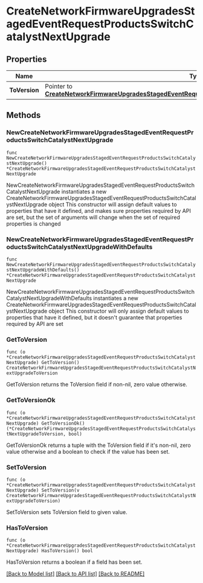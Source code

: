 # CreateNetworkFirmwareUpgradesStagedEventRequestProductsSwitchCatalystNextUpgrade

## Properties

Name | Type | Description | Notes
------------ | ------------- | ------------- | -------------
**ToVersion** | Pointer to [**CreateNetworkFirmwareUpgradesStagedEventRequestProductsSwitchCatalystNextUpgradeToVersion**](CreateNetworkFirmwareUpgradesStagedEventRequestProductsSwitchCatalystNextUpgradeToVersion.md) |  | [optional] 

## Methods

### NewCreateNetworkFirmwareUpgradesStagedEventRequestProductsSwitchCatalystNextUpgrade

`func NewCreateNetworkFirmwareUpgradesStagedEventRequestProductsSwitchCatalystNextUpgrade() *CreateNetworkFirmwareUpgradesStagedEventRequestProductsSwitchCatalystNextUpgrade`

NewCreateNetworkFirmwareUpgradesStagedEventRequestProductsSwitchCatalystNextUpgrade instantiates a new CreateNetworkFirmwareUpgradesStagedEventRequestProductsSwitchCatalystNextUpgrade object
This constructor will assign default values to properties that have it defined,
and makes sure properties required by API are set, but the set of arguments
will change when the set of required properties is changed

### NewCreateNetworkFirmwareUpgradesStagedEventRequestProductsSwitchCatalystNextUpgradeWithDefaults

`func NewCreateNetworkFirmwareUpgradesStagedEventRequestProductsSwitchCatalystNextUpgradeWithDefaults() *CreateNetworkFirmwareUpgradesStagedEventRequestProductsSwitchCatalystNextUpgrade`

NewCreateNetworkFirmwareUpgradesStagedEventRequestProductsSwitchCatalystNextUpgradeWithDefaults instantiates a new CreateNetworkFirmwareUpgradesStagedEventRequestProductsSwitchCatalystNextUpgrade object
This constructor will only assign default values to properties that have it defined,
but it doesn't guarantee that properties required by API are set

### GetToVersion

`func (o *CreateNetworkFirmwareUpgradesStagedEventRequestProductsSwitchCatalystNextUpgrade) GetToVersion() CreateNetworkFirmwareUpgradesStagedEventRequestProductsSwitchCatalystNextUpgradeToVersion`

GetToVersion returns the ToVersion field if non-nil, zero value otherwise.

### GetToVersionOk

`func (o *CreateNetworkFirmwareUpgradesStagedEventRequestProductsSwitchCatalystNextUpgrade) GetToVersionOk() (*CreateNetworkFirmwareUpgradesStagedEventRequestProductsSwitchCatalystNextUpgradeToVersion, bool)`

GetToVersionOk returns a tuple with the ToVersion field if it's non-nil, zero value otherwise
and a boolean to check if the value has been set.

### SetToVersion

`func (o *CreateNetworkFirmwareUpgradesStagedEventRequestProductsSwitchCatalystNextUpgrade) SetToVersion(v CreateNetworkFirmwareUpgradesStagedEventRequestProductsSwitchCatalystNextUpgradeToVersion)`

SetToVersion sets ToVersion field to given value.

### HasToVersion

`func (o *CreateNetworkFirmwareUpgradesStagedEventRequestProductsSwitchCatalystNextUpgrade) HasToVersion() bool`

HasToVersion returns a boolean if a field has been set.


[[Back to Model list]](../README.md#documentation-for-models) [[Back to API list]](../README.md#documentation-for-api-endpoints) [[Back to README]](../README.md)


